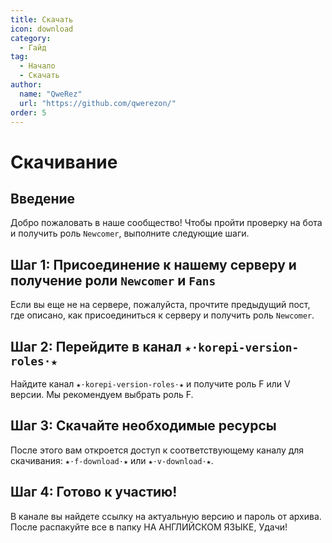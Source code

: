 ```yaml
---
title: Скачать
icon: download
category:
  - Гайд
tag:
  - Начало
  - Скачать
author: 
  name: "QweRez"
  url: "https://github.com/qwerezon/"
order: 5
---
```


# Скачивание

## Введение

Добро пожаловать в наше сообщество! Чтобы пройти проверку на бота и получить роль `Newcomer`, выполните следующие шаги.

## Шаг 1: Присоединение к нашему серверу и получение роли `Newcomer` и `Fans`

Если вы еще не на сервере, пожалуйста, прочтите предыдущий пост, где описано, как присоединиться к серверу и получить роль `Newcomer`.

## Шаг 2: Перейдите в канал `★⋅korepi-version-roles⋅★`

Найдите канал `★⋅korepi-version-roles⋅★` и получите роль F или V версии. Мы рекомендуем выбрать роль F.

## Шаг 3: Скачайте необходимые ресурсы

После этого вам откроется доступ к соответствующему каналу для скачивания: `★⋅f-download⋅★` или `★⋅v-download⋅★`.

## Шаг 4: Готово к участию!

В канале вы найдете ссылку на актуальную версию и пароль от архива.
После распакуйте все в папку НА АНГЛИЙСКОМ ЯЗЫКЕ, Удачи!

